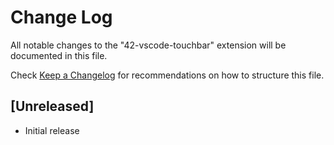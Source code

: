 # Change Log

All notable changes to the "42-vscode-touchbar" extension will be documented in this file.

Check [Keep a Changelog](http://keepachangelog.com/) for recommendations on how to structure this file.

## [Unreleased]

- Initial release